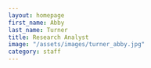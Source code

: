 ```yaml
---
layout: homepage
first_name: Abby
last_name: Turner
title: Research Analyst
image: "/assets/images/turner_abby.jpg"
category: staff
---
```

